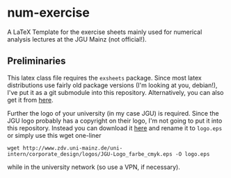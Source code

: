 # num-exercise
A LaTeX Template for the exercise sheets mainly used for numerical analysis lectures at the JGU Mainz (not official!).

## Preliminaries

This latex class file requires the `exsheets` package. 
Since most latex distributions use fairly old package versions (I'm looking at you, debian!), I've put it as a git submodule into this repository.
Alternatively, you can also get it from [here](https://www.ctan.org/pkg/exsheets).

Further the logo of your university (in my case JGU) is required. 
Since the JGU logo probably has a copyright on their logo, I'm not going to put it into this repository. 
Instead you can download it [here](http://www.zdv.uni-mainz.de/uni-intern/corporate_design/logos/JGU-Logo_farbe_cmyk.eps) and rename it to `logo.eps` or simply use this wget one-liner
  
    wget http://www.zdv.uni-mainz.de/uni-intern/corporate_design/logos/JGU-Logo_farbe_cmyk.eps -O logo.eps

while in the university network (so use a VPN, if necessary).
